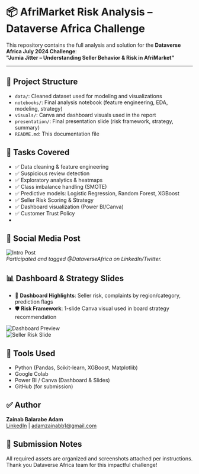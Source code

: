 # 📦 AfriMarket Risk Analysis – Dataverse Africa Challenge

This repository contains the full analysis and solution for the **Dataverse Africa July 2024 Challenge**:  
**"Jumia Jitter – Understanding Seller Behavior & Risk in AfriMarket"**

---

## 📁 Project Structure

- `data/`: Cleaned dataset used for modeling and visualizations
- `notebooks/`: Final analysis notebook (feature engineering, EDA, modeling, strategy)
- `visuals/`: Canva and dashboard visuals used in the report
- `presentation/`: Final presentation slide (risk framework, strategy, summary)
- `README.md`: This documentation file


## 🧩 Tasks Covered

- ✅ Data cleaning & feature engineering
- ✅ Suspicious review detection
- ✅ Exploratory analytics & heatmaps
- ✅ Class imbalance handling (SMOTE)
- ✅ Predictive models: Logistic Regression, Random Forest, XGBoost
- ✅ Seller Risk Scoring & Strategy
- ✅ Dashboard visualization (Power BI/Canva)
- ✅ Customer Trust Policy
- 

## 📸 Social Media Post

![Intro Post](visuals/social_intro_post.png)  
*Participated and tagged @DataverseAfrica on LinkedIn/Twitter.*


## 📊 Dashboard & Strategy Slides

- 📍 **Dashboard Highlights**: Seller risk, complaints by region/category, prediction flags
- 🛡️ **Risk Framework**: 1-slide Canva visual used in board strategy recommendation

![Dashboard Preview](visuals/summary_dashboard.png)  
![Seller Risk Slide](visuals/seller_risk_framework.png)


## 🧠 Tools Used

- Python (Pandas, Scikit-learn, XGBoost, Matplotlib)
- Google Colab
- Power BI / Canva (Dashboard & Slides)
- GitHub (for submission)


## ✅ Author

**Zainab Balarabe Adam**  
[LinkedIn](https://www.linkedin.com/in/zainab-adam-3565731a5/) | adamzainabb1@gmail.com


## 📎 Submission Notes

All required assets are organized and screenshots attached per instructions.  
Thank you Dataverse Africa team for this impactful challenge!

